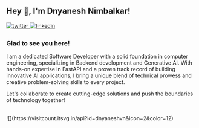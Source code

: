 ## Hey 👋, I'm Dnyanesh Nimbalkar!  
  
<a href="https://twitter.com/dnyaneshstwt" target="_blank">
<img src=https://img.shields.io/badge/twitter-%2300acee.svg?&style=for-the-badge&logo=twitter&logoColor=white alt=twitter style="margin-bottom: 5px;" />
</a>
<a href="https://linkedin.com/in/dnyaneshnimbalkar" target="_blank">
<img src=https://img.shields.io/badge/linkedin-%231E77B5.svg?&style=for-the-badge&logo=linkedin&logoColor=white alt=linkedin style="margin-bottom: 5px;" />
</a>  

### Glad to see you here!  
I am a dedicated Software Developer with a solid foundation in computer engineering, specializing in Backend development and Generative AI. With hands-on expertise in FastAPI and a proven track record of building innovative AI applications, I bring a unique blend of technical prowess and creative problem-solving skills to every project.

Let's collaborate to create cutting-edge solutions and push the boundaries of technology together! 
  
<br/>  
![](https://visitcount.itsvg.in/api?id=dnyaneshvn&icon=2&color=12)
<br />
